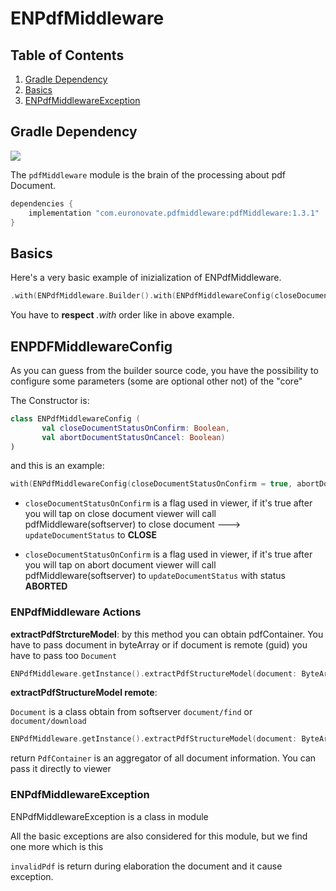 # ENPdfMiddleware

## Table of Contents

1. [Gradle Dependency](#gradle-dependency)
2. [Basics](#basics)
3. [ENPdfMiddlewareException](#ENPdfMiddlewareException)


## Gradle Dependency
![](https://badgen.net/badge/stable/1.3.1/blue)

The `pdfMiddleware` module is the brain of the processing about pdf Document.

```gradle
dependencies {
    implementation "com.euronovate.pdfmiddleware:pdfMiddleware:1.3.1"
}
```
## Basics

Here's a very basic example of inizialization of ENPdfMiddleware.

```kotlin
.with(ENPdfMiddleware.Builder().with(ENPdfMiddlewareConfig(closeDocumentStatusOnConfirm = true, abortDocumentStatusOnCancel = true)).build())
```
                
You have to **respect** *.with* order like in above example.


## ENPDFMiddlewareConfig

As you can guess from the builder source code, you have the possibility to configure some parameters (some are optional other not) of the "core"

The Constructor is:
```kotlin
class ENPdfMiddlewareConfig (  
       val closeDocumentStatusOnConfirm: Boolean,   
       val abortDocumentStatusOnCancel: Boolean)
)
```
and this is an example:

```kotlin
with(ENPdfMiddlewareConfig(closeDocumentStatusOnConfirm = true, abortDocumentStatusOnCancel = true)
```
* `closeDocumentStatusOnConfirm` is a flag used in viewer, if it's true after you will tap on close document viewer will call pdfMiddleware(softserver) to close document ---> `updateDocumentStatus` to **CLOSE**

* `closeDocumentStatusOnConfirm` is a flag used in viewer, if it's true after you will tap on abort document viewer will call pdfMiddleware(softserver) to  `updateDocumentStatus` with status **ABORTED**

### ENPdfMiddleware Actions

**extractPdfStrctureModel**: by this method you can obtain pdfContainer. You have to pass document in byteArray or if document is remote (guid) you have to pass too `Document` 
```kotlin
ENPdfMiddleware.getInstance().extractPdfStructureModel(document: ByteArray): PdfContainer
```

**extractPdfStructureModel remote**: 

`Document` is a class obtain from softserver `document/find` or `document/download`

```kotlin
ENPdfMiddleware.getInstance().extractPdfStructureModel(document: ByteArray,remoteDocument: Document): PdfContainer
```
return `PdfContainer` is an aggregator of all document information. You can pass it directly to viewer


### ENPdfMiddlewareException

ENPdfMiddlewareException is a class in module

All the basic exceptions are also considered for this module, but we find one more which is this

`invalidPdf` is return during elaboration the document and it cause exception.

